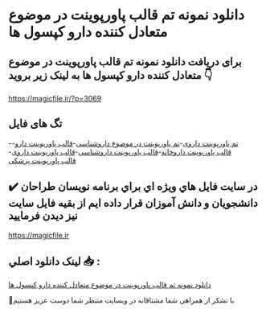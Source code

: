 # دانلود نمونه تم قالب پاورپوینت در موضوع متعادل کننده دارو کپسول ها

## برای دریافت دانلود نمونه تم قالب پاورپوینت در موضوع متعادل کننده دارو کپسول ها به لینک زیر بروید 👇

https://magicfile.ir/?p=3069

## تگ های فایل

-[تم پاورپوینت داروی](https://magicfile.ir/product/%d9%82%d8%a7%d9%84%d8%a8%d9%be%d8%a7%d9%88%d8%b1%d9%be%d9%88%db%8c%d9%86%d8%aa-%d8%af%d8%b1-%d9%85%d9%88%d8%b6%d9%88%d8%b9-%d9%85%d8%aa%d8%b9%d8%a7%d8%af%d9%84-%da%a9%d9%86%d9%86%d8%af%d9%87-%d8%af%d8%a7%d8%b1%d9%88-%da%a9%d9%be%d8%b3%d9%88%d9%84-%d9%87%d8%a7/)-[تم پاورپوینت در موضوع داروشناسی](https://magicfile.ir/product/%d9%82%d8%a7%d9%84%d8%a8%d9%be%d8%a7%d9%88%d8%b1%d9%be%d9%88%db%8c%d9%86%d8%aa-%d8%af%d8%b1-%d9%85%d9%88%d8%b6%d9%88%d8%b9-%d9%85%d8%aa%d8%b9%d8%a7%d8%af%d9%84-%da%a9%d9%86%d9%86%d8%af%d9%87-%d8%af%d8%a7%d8%b1%d9%88-%da%a9%d9%be%d8%b3%d9%88%d9%84-%d9%87%d8%a7/)-[قالب پاورپوینت دارو](https://magicfile.ir/product/%d9%82%d8%a7%d9%84%d8%a8%d9%be%d8%a7%d9%88%d8%b1%d9%be%d9%88%db%8c%d9%86%d8%aa-%d8%af%d8%b1-%d9%85%d9%88%d8%b6%d9%88%d8%b9-%d9%85%d8%aa%d8%b9%d8%a7%d8%af%d9%84-%da%a9%d9%86%d9%86%d8%af%d9%87-%d8%af%d8%a7%d8%b1%d9%88-%da%a9%d9%be%d8%b3%d9%88%d9%84-%d9%87%d8%a7/)-[قالب پاورپوینت داروخانه](https://magicfile.ir/product/%d9%82%d8%a7%d9%84%d8%a8%d9%be%d8%a7%d9%88%d8%b1%d9%be%d9%88%db%8c%d9%86%d8%aa-%d8%af%d8%b1-%d9%85%d9%88%d8%b6%d9%88%d8%b9-%d9%85%d8%aa%d8%b9%d8%a7%d8%af%d9%84-%da%a9%d9%86%d9%86%d8%af%d9%87-%d8%af%d8%a7%d8%b1%d9%88-%da%a9%d9%be%d8%b3%d9%88%d9%84-%d9%87%d8%a7/)-[قالب پاورپوینت داروشناسی](https://magicfile.ir/product/%d9%82%d8%a7%d9%84%d8%a8%d9%be%d8%a7%d9%88%d8%b1%d9%be%d9%88%db%8c%d9%86%d8%aa-%d8%af%d8%b1-%d9%85%d9%88%d8%b6%d9%88%d8%b9-%d9%85%d8%aa%d8%b9%d8%a7%d8%af%d9%84-%da%a9%d9%86%d9%86%d8%af%d9%87-%d8%af%d8%a7%d8%b1%d9%88-%da%a9%d9%be%d8%b3%d9%88%d9%84-%d9%87%d8%a7/)-[قالب پاورپوینت داروی](https://magicfile.ir/product/%d9%82%d8%a7%d9%84%d8%a8%d9%be%d8%a7%d9%88%d8%b1%d9%be%d9%88%db%8c%d9%86%d8%aa-%d8%af%d8%b1-%d9%85%d9%88%d8%b6%d9%88%d8%b9-%d9%85%d8%aa%d8%b9%d8%a7%d8%af%d9%84-%da%a9%d9%86%d9%86%d8%af%d9%87-%d8%af%d8%a7%d8%b1%d9%88-%da%a9%d9%be%d8%b3%d9%88%d9%84-%d9%87%d8%a7/)-[قالب پاورپوینت پزشکی](https://magicfile.ir/product/%d9%82%d8%a7%d9%84%d8%a8%d9%be%d8%a7%d9%88%d8%b1%d9%be%d9%88%db%8c%d9%86%d8%aa-%d8%af%d8%b1-%d9%85%d9%88%d8%b6%d9%88%d8%b9-%d9%85%d8%aa%d8%b9%d8%a7%d8%af%d9%84-%da%a9%d9%86%d9%86%d8%af%d9%87-%d8%af%d8%a7%d8%b1%d9%88-%da%a9%d9%be%d8%b3%d9%88%d9%84-%d9%87%d8%a7/)

## ✔️ در سايت فايل هاي ويژه اي براي برنامه نويسان طراحان دانشجويان و دانش آموزان قرار داده ايم از بقيه فايل سايت نيز ديدن فرماييد

https://magicfile.ir


## لينک دانلود اصلي 📥 :

[دانلود نمونه تم قالب پاورپوینت در موضوع متعادل کننده دارو کپسول ها](https://magicfile.ir/product/%d9%82%d8%a7%d9%84%d8%a8%d9%be%d8%a7%d9%88%d8%b1%d9%be%d9%88%db%8c%d9%86%d8%aa-%d8%af%d8%b1-%d9%85%d9%88%d8%b6%d9%88%d8%b9-%d9%85%d8%aa%d8%b9%d8%a7%d8%af%d9%84-%da%a9%d9%86%d9%86%d8%af%d9%87-%d8%af%d8%a7%d8%b1%d9%88-%da%a9%d9%be%d8%b3%d9%88%d9%84-%d9%87%d8%a7/) 


🙏با تشکر از همراهي شما مشتاقانه در وبسایت منتظر شما دوست عزیز هستیم

